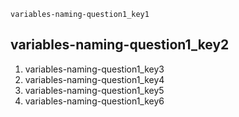 ```ngMeta
variables-naming-question1_key1
```
## variables-naming-question1_key2
1. variables-naming-question1_key3
2. variables-naming-question1_key4
3. variables-naming-question1_key5
4. variables-naming-question1_key6
